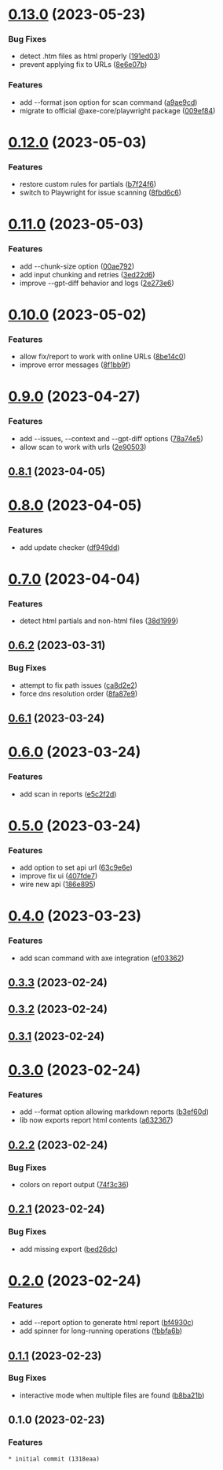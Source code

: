 # [0.13.0](https://github.com/sinedied/a11y-ai/compare/0.12.0...0.13.0) (2023-05-23)


### Bug Fixes

* detect .htm files as html properly ([191ed03](https://github.com/sinedied/a11y-ai/commit/191ed03af6ed0b2220b35f6aeba53bc219de6b56))
* prevent applying fix to URLs ([8e6e07b](https://github.com/sinedied/a11y-ai/commit/8e6e07bbd7eecc0ce31006d122b26a2e2610b4b0))


### Features

* add --format json option for scan command ([a9ae9cd](https://github.com/sinedied/a11y-ai/commit/a9ae9cdba35307683c12e18fba621006e1b2e65c))
* migrate to official @axe-core/playwright package ([009ef84](https://github.com/sinedied/a11y-ai/commit/009ef84cb6562578ba14e8ad31ce224f693e37cb))

# [0.12.0](https://github.com/sinedied/a11y-ai/compare/0.11.0...0.12.0) (2023-05-03)


### Features

* restore custom rules for partials ([b7f24f6](https://github.com/sinedied/a11y-ai/commit/b7f24f677912c9362d53d9e5eefe6b66ec8c632f))
* switch to Playwright for issue scanning ([8fbd6c6](https://github.com/sinedied/a11y-ai/commit/8fbd6c6e331913b86e606319a6c5829986b27bb6))

# [0.11.0](https://github.com/sinedied/a11y-ai/compare/0.10.0...0.11.0) (2023-05-03)


### Features

* add --chunk-size option ([00ae792](https://github.com/sinedied/a11y-ai/commit/00ae7928553e6001f427b0f06b141b21409c8e33))
* add input chunking and retries ([3ed22d6](https://github.com/sinedied/a11y-ai/commit/3ed22d68246c95a6c9eb5c644a22016da35e5115))
* improve --gpt-diff behavior and logs ([2e273e6](https://github.com/sinedied/a11y-ai/commit/2e273e6cc03ab70289b8cef7d4662906ff8c6287))

# [0.10.0](https://github.com/sinedied/a11y-ai/compare/0.9.0...0.10.0) (2023-05-02)


### Features

* allow fix/report to work with online URLs ([8be14c0](https://github.com/sinedied/a11y-ai/commit/8be14c09bfd18a3e07d85d08d7fbb74991295af6))
* improve error messages ([8f1bb9f](https://github.com/sinedied/a11y-ai/commit/8f1bb9fc6635dd1dd478c07195092ec391a740ba))

# [0.9.0](https://github.com/sinedied/a11y-ai/compare/0.8.1...0.9.0) (2023-04-27)


### Features

* add --issues, --context and --gpt-diff options ([78a74e5](https://github.com/sinedied/a11y-ai/commit/78a74e5e42926691324bfe6612e362cf4752f954))
* allow scan to work with urls ([2e90503](https://github.com/sinedied/a11y-ai/commit/2e90503ddc8341c2a133e3393552aeb7b76fccd1))

## [0.8.1](https://github.com/sinedied/a11y-ai/compare/0.8.0...0.8.1) (2023-04-05)

# [0.8.0](https://github.com/sinedied/a11y-ai/compare/0.7.0...0.8.0) (2023-04-05)


### Features

* add update checker ([df949dd](https://github.com/sinedied/a11y-ai/commit/df949dd95aa2f4efbdfb8a9b5c37d9a0613ecda4))

# [0.7.0](https://github.com/sinedied/a11y-ai/compare/0.6.2...0.7.0) (2023-04-04)


### Features

* detect html partials and non-html files ([38d1999](https://github.com/sinedied/a11y-ai/commit/38d19993163b8c2ce75fe2cdd3c390af61c4b96a))

## [0.6.2](https://github.com/sinedied/a11y-ai/compare/0.6.1...0.6.2) (2023-03-31)


### Bug Fixes

* attempt to fix path issues ([ca8d2e2](https://github.com/sinedied/a11y-ai/commit/ca8d2e2893f72525d1e5989a03d2d442d951c52c))
* force dns resolution order ([8fa87e9](https://github.com/sinedied/a11y-ai/commit/8fa87e96554404b1360bf84175c6a83be0f527b2))

## [0.6.1](https://github.com/sinedied/a11y-ai/compare/0.6.0...0.6.1) (2023-03-24)

# [0.6.0](https://github.com/sinedied/a11y-ai/compare/0.5.0...0.6.0) (2023-03-24)


### Features

* add scan in reports ([e5c2f2d](https://github.com/sinedied/a11y-ai/commit/e5c2f2d2c52b3b153487c76ded75a7dc58f10a4d))

# [0.5.0](https://github.com/sinedied/a11y-ai/compare/0.4.0...0.5.0) (2023-03-24)


### Features

* add option to set api url ([63c9e6e](https://github.com/sinedied/a11y-ai/commit/63c9e6e7394b07ece6611e66bf6fae02a3cac800))
* improve fix ui ([407fde7](https://github.com/sinedied/a11y-ai/commit/407fde766b6833b919062442b6c0a478cf140de4))
* wire new api ([186e895](https://github.com/sinedied/a11y-ai/commit/186e895ff1c746461fc4154957fa4da6e7bff76b))

# [0.4.0](https://github.com/sinedied/a11y-ai/compare/0.3.3...0.4.0) (2023-03-23)


### Features

* add scan command with axe integration ([ef03362](https://github.com/sinedied/a11y-ai/commit/ef03362b5e2bed485426d61644fb16aa10e0a67c))

## [0.3.3](https://github.com/sinedied/a11y-ai/compare/0.3.2...0.3.3) (2023-02-24)

## [0.3.2](https://github.com/sinedied/a11y-ai/compare/0.3.1...0.3.2) (2023-02-24)

## [0.3.1](https://github.com/sinedied/a11y-ai/compare/0.3.0...0.3.1) (2023-02-24)

# [0.3.0](https://github.com/sinedied/a11y-ai/compare/0.2.2...0.3.0) (2023-02-24)


### Features

* add --format option allowing markdown reports ([b3ef60d](https://github.com/sinedied/a11y-ai/commit/b3ef60dbd5251129ec0566812a6c2e6e1d69016c))
* lib now exports report html contents ([a632367](https://github.com/sinedied/a11y-ai/commit/a632367c11e2d1113970a3dd8c28362c1155157f))

## [0.2.2](https://github.com/sinedied/a11y-ai/compare/0.2.1...0.2.2) (2023-02-24)


### Bug Fixes

* colors on report output ([74f3c36](https://github.com/sinedied/a11y-ai/commit/74f3c36fb932e9c8c7d330717da1e7ac915368f4))

## [0.2.1](https://github.com/sinedied/a11y-ai/compare/0.2.0...0.2.1) (2023-02-24)


### Bug Fixes

* add missing export ([bed26dc](https://github.com/sinedied/a11y-ai/commit/bed26dc5ec81c37b958c7d2e36c497581dc9555c))

# [0.2.0](https://github.com/sinedied/a11y-ai/compare/0.1.1...0.2.0) (2023-02-24)


### Features

* add --report option to generate html report ([bf4930c](https://github.com/sinedied/a11y-ai/commit/bf4930c9e09d6e7e51189bcdcd42a5f082e0ce84))
* add spinner for long-running operations ([fbbfa6b](https://github.com/sinedied/a11y-ai/commit/fbbfa6b30b15516da52193d840c86ee6287fcde9))

## [0.1.1](https://github.com/sinedied/a11y-ai/compare/0.1.0...0.1.1) (2023-02-23)


### Bug Fixes

* interactive mode when multiple files are found ([b8ba21b](https://github.com/sinedied/a11y-ai/commit/b8ba21bf5d9840260d488ff178e00623a423820c))

## 0.1.0 (2023-02-23)

### Features
    * initial commit (1318eaa)

